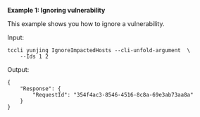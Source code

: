 **Example 1: Ignoring vulnerability**

This example shows you how to ignore a vulnerability.

Input: 

```
tccli yunjing IgnoreImpactedHosts --cli-unfold-argument  \
    --Ids 1 2
```

Output: 
```
{
    "Response": {
        "RequestId": "354f4ac3-8546-4516-8c8a-69e3ab73aa8a"
    }
}
```

